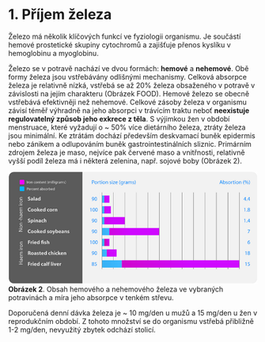 <style>
img[alt^="image"] {  max-width:  20px; }
img[alt^="foodiron"] {  max-width:  200px; }
</style>
# 1. Příjem železa

Železo má několik klíčových funkcí ve fyziologii organismu. Je součástí hemové prostetické skupiny cytochromů a zajišťuje přenos kyslíku v hemoglobinu a myoglobinu. 

Železo se v potravě nachází ve dvou formách: __hemové__ a __nehemové__. Obě formy železa jsou vstřebávány odlišnými mechanismy. Celková absorpce železa je relativně nízká, vstřebá se až 20% železa obsaženého v potravě v závislosti na jejím charakteru (Obrázek FOOD). Hemové železo se obecně vstřebává efektivněji než nehemové. Celkové zásoby železa v organismu závisí téměř výhradně na jeho absorpci v trávícím traktu neboť __neexistuje regulovatelný způsob jeho exkrece z těla__. S výjimkou žen v období menstruace, které vyžadují o ~ 50% více dietárního železa, ztráty železa jsou minimální. Ke ztrátám dochází především deskvamací buněk epidermis nebo zánikem a odlupováním buněk gastrointestinálních sliznic. Primárním zdrojem železa je maso, nejvíce pak červené maso a vnitřnosti, relativně vyšší podíl železa má i některá zelenina, např. sojové boby (Obrázek 2). 

![ironFOOD](ironFOOD.png)
<br />__Obrázek 2__. Obsah hemového a nehemového železa ve vybraných potravinách a míra jeho absorpce v tenkém střevu.

Doporučená denní dávka železa je ~ 10 mg/den u mužů a 15 mg/den u žen v reprodukčním období. Z tohoto množství se do organismu vstřebá přibližně 1-2 mg/den, nevyužitý zbytek odchází stolicí. 

<bdl-quiz 
question="Ze kterého z následujících jídel se nejvíce vstřebá železo při trávení" 
answers="Salát (90g)|Špenát (90g)|Pečené kuře (90g)"
correctoptions="false|false|true" 
explanations="4.4% z 80mg tj. asi 4 mg se vstřebá| 1.4% z 200mg tj. asi 3 mg se vstřebá|18% z 110 mg tj. asi 18 mg se vstřebá"></bdl-quiz>
